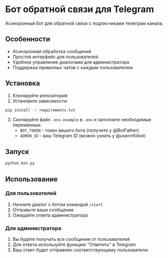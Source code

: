 # Бот обратной связи для Telegram

Асинхронный бот для обратной связи с подписчиками телеграм канала.

## Особенности
- Асинхронная обработка сообщений
- Простой интерфейс для пользователей
- Удобное управление диалогами для администратора
- Поддержка приватных чатов с каждым пользователем

## Установка

1. Клонируйте репозиторий
2. Установите зависимости:
```bash
pip install -r requirements.txt
```
3. Скопируйте файл `.env.example` в `.env` и заполните необходимые переменные:
   - `BOT_TOKEN` - токен вашего бота (получите у @BotFather)
   - `ADMIN_ID` - ваш Telegram ID (можно узнать у @userinfobot)

## Запуск

```bash
python bot.py
```

## Использование

### Для пользователей
1. Начните диалог с ботом командой `/start`
2. Отправьте ваше сообщение
3. Ожидайте ответа администратора

### Для администратора
1. Вы будете получать все сообщения от пользователей
2. Для ответа используйте функцию "Ответить" в Telegram
3. Ваш ответ будет отправлен соответствующему пользователю 